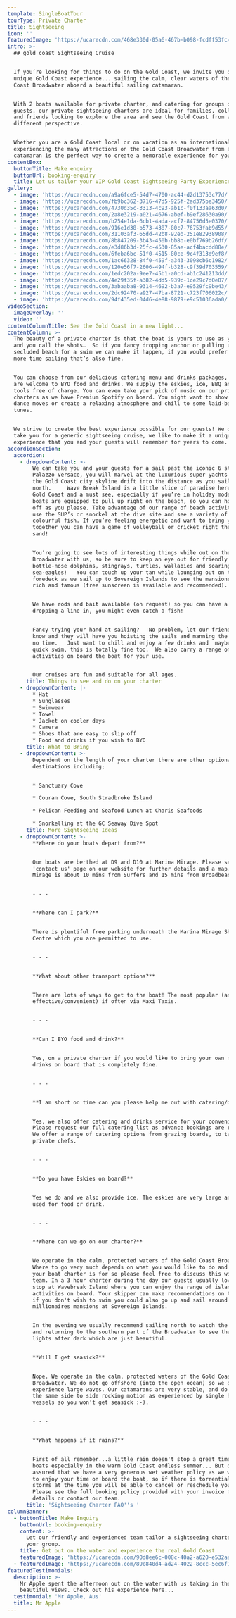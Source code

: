 ```yaml
---
template: SingleBoatTour
tourType: Private Charter
title: Sightseeing
icon: ''
featuredImage: 'https://ucarecdn.com/468e330d-05a6-467b-b098-fcdff53fc4f8/'
intro: >-
  ## gold coast Sightseeing Cruise


  If you’re looking for things to do on the Gold Coast, we invite you on a
  unique Gold Coast experience... sailing the calm, clear waters of the Gold
  Coast Broadwater aboard a beautiful sailing catamaran. 


  With 2 boats available for private charter, and catering for groups of 1-50
  guests, our private sightseeing charters are ideal for families, colleagues
  and friends looking to explore the area and see the Gold Coast from a
  different perspective.   


  Whether you are a Gold Coast local or on vacation as an international visitor,
  experiencing the many attractions on the Gold Coast Broadwater from a luxury
  catamaran is the perfect way to create a memorable experience for your group!
contentBox:
  buttonTitle: Make enquiry
  buttonUrl: booking-enquiry
  title: Let us tailor your VIP Gold Coast Sightseeing Party Experience
gallery:
  - image: 'https://ucarecdn.com/a9a6fce5-54d7-4700-ac44-d2d13753c77d/'
  - image: 'https://ucarecdn.com/fb9bc362-3716-47d5-925f-2ad375be3450/'
  - image: 'https://ucarecdn.com/4730d35c-3313-4c93-ab1c-f0f133aa63d0/'
  - image: 'https://ucarecdn.com/2a8e3219-a021-4676-abef-b9ef28630a90/'
  - image: 'https://ucarecdn.com/b254e1da-6cb1-4ada-acf7-84756d5e0370/'
  - image: 'https://ucarecdn.com/916e1d38-b573-4387-80c7-76753fab9d55/'
  - image: 'https://ucarecdn.com/31103af3-65dd-42b8-92eb-251e82938908/'
  - image: 'https://ucarecdn.com/8b847209-3b43-450b-bb8b-e0bf769b26df/'
  - image: 'https://ucarecdn.com/e3d86b3d-25fc-4530-85ae-acf4bacdd88e/'
  - image: 'https://ucarecdn.com/6feba6bc-51f0-4515-80ce-9c4f313d9ef8/'
  - image: 'https://ucarecdn.com/1ac66328-84f0-459f-a343-3098cb6c1982/'
  - image: 'https://ucarecdn.com/120e56f7-2606-494f-b328-c9f39d703559/'
  - image: 'https://ucarecdn.com/1edc202a-9ee7-45b1-a0cd-ab1c241213dd/'
  - image: 'https://ucarecdn.com/4e29f35f-a382-4dd5-939c-1ce29c7d0e87/'
  - image: 'https://ucarecdn.com/3abaaba8-9314-4692-b3a7-e9529fc9be43/'
  - image: 'https://ucarecdn.com/2dc92470-a927-47ba-8721-c723f706022c/'
  - image: 'https://ucarecdn.com/94f435ed-04d6-4e88-9879-e9c51036ada0/'
videoSection:
  imageOverlay: ''
  video: ''
contentColumnTitle: See the Gold Coast in a new light...
contentColumn: >-
  The beauty of a private charter is that the boat is yours to use as you wish
  and you call the shots…  So if you fancy dropping anchor or pulling up on a
  secluded beach for a swim we can make it happen, if you would prefer to spend
  more time sailing that’s also fine. 


  You can choose from our delicious catering menu and drinks packages, or you
  are welcome to BYO food and drinks. We supply the eskies, ice, BBQ and BBQ
  tools free of charge. You can even take your pick of music on our private
  charters as we have Premium Spotify on board. You might want to show off your
  dance moves or create a relaxing atmosphere and chill to some laid-back
  tunes. 


  We strive to create the best experience possible for our guests! We don’t just
  take you for a generic sightseeing cruise, we like to make it a unique
  experience that you and your guests will remember for years to come.
accordionSection:
  accordion:
    - dropdownContent: >-
        We can take you and your guests for a sail past the iconic 6 star
        Palazzo Versace, you will marvel at the luxurious super yachts and watch
        the Gold Coast city skyline drift into the distance as you sail
        north.     Wave Break Island is a little slice of paradise here on the
        Gold Coast and a must see, especially if you’re in holiday mode!    Our
        boats are equipped to pull up right on the beach, so you can hop on and
        off as you please. Take advantage of our range of beach activities and
        use the SUP’s or snorkel at the dive site and see a variety of small
        colourful fish. If you’re feeling energetic and want to bring your group
        together you can have a game of volleyball or cricket right there on the
        sand! 


        You’re going to see lots of interesting things while out on the
        Broadwater with us, so be sure to keep an eye out for friendly
        bottle-nose dolphins, stingrays, turtles, wallabies and soaring
        sea-eagles!   You can touch up your tan while lounging out on the
        foredeck as we sail up to Sovereign Islands to see the mansions of the
        rich and famous (free sunscreen is available and recommended).


        We have rods and bait available (on request) so you can have a go at
        dropping a line in, you might even catch a fish!


        Fancy trying your hand at sailing?   No problem, let our friendly crew
        know and they will have you hoisting the sails and manning the helm in
        no time.   Just want to chill and enjoy a few drinks and  maybe take a
        quick swim, this is totally fine too.  We also carry a range of fun
        activities on board the boat for your use.  


        Our cruises are fun and suitable for all ages.
      title: Things to see and do on your charter
    - dropdownContent: |-
        * Hat
        * Sunglasses
        * Swimwear 
        * Towel
        * Jacket on cooler days
        * Camera
        * Shoes that are easy to slip off
        * Food and drinks if you wish to BYO
      title: What to Bring
    - dropdownContent: >-
        Dependent on the length of your charter there are other optional
        destinations including;


        * Sanctuary Cove

        * Couran Cove, South Stradbroke Island

        * Pelican Feeding and Seafood Lunch at Charis Seafoods

        * Snorkelling at the GC Seaway Dive Spot
      title: More Sightseeing Ideas
    - dropdownContent: >-
        **Where do your boats depart from?**


        Our boats are berthed at D9 and D10 at Marina Mirage. Please see the
        'contact us' page on our website for further details and a map. Marina
        Mirage is about 10 mins from Surfers and 15 mins from Broadbeach.


        - - -


        **Where can I park?**


        There is plentiful free parking underneath the Marina Mirage Shopping
        Centre which you are permitted to use.


        - - -


        **What about other transport options?**


        There are lots of ways to get to the boat! The most popular (and cost
        effective/convenient) if often via Maxi Taxis. 


        - - -


        **Can I BYO food and drink?**


        Yes, on a private charter if you would like to bring your own food and
        drinks on board that is completely fine.


        - - -


        **I am short on time can you please help me out with catering/drinks?**


        Yes, we also offer catering and drinks service for your convenience.
        Please request our full catering list as advance bookings are required.
        We offer a range of catering options from grazing boards, to tapas and
        private chefs.


        - - -


        **Do you have Eskies on board?**


        Yes we do and we also provide ice. The eskies are very large and can be
        used for food or drink.


        - - -


        **Where can we go on our charter?**


        We operate in the calm, protected waters of the Gold Coast Broadwater.
        Where to go very much depends on what you would like to do and how long
        your boat charter is for so please feel free to discuss this with our
        team. In a 3 hour charter during the day our guests usually love a swim
        stop at Wavebreak Island where you can enjoy the range of island
        activities on board. Your skipper can make recommendations on the day,
        if you don't wish to swim you could also go up and sail around the
        millionaires mansions at Sovereign Islands.


        In the evening we usually recommend sailing north to watch the sunset
        and returning to the southern part of the Broadwater to see the city
        lights after dark which are just beautiful.


        **Will I get seasick?**


        Nope. We operate in the calm, protected waters of the Gold Coast
        Broadwater. We do not go offshore (into the open ocean) so we do not
        experience large waves. Our catamarans are very stable, and do not have
        the same side to side rocking motion as experienced by single hull
        vessels so you won't get seasick :-).


        - - -


        **What happens if it rains?**


        First of all remember...a little rain doesn't stop a great time on our
        boats especially in the warm Gold Coast endless summer... But do rest
        assured that we have a very generous wet weather policy as we want you
        to enjoy your time on board the boat, so if there is torrential rain or
        storms at the time you will be able to cancel or reschedule your cruise.
        Please see the full booking policy provided with your invoice for full
        details or contact our team.
      title: 'Sightseeing Charter FAQ''s '
columnBanner:
  - buttonTitle: Make Enquiry
    buttonUrl: booking-enquiry
    content: >-
      Let our friendly and experienced team tailor a sightseeing charter for
      your group.
    title: Get out on the water and experience the real Gold Coast
    featuredImage: 'https://ucarecdn.com/90d8ee6c-008c-40a2-a620-e532aab1315f/'
  - featuredImage: 'https://ucarecdn.com/89e840d4-ad24-4022-8ccc-5ec6f161b5a0/'
featuredTestimonials:
  description: >-
    Mr Apple spent the afternoon out on the water with us taking in the
    beautiful views. Check out his experience here...
  testimonial: 'Mr Apple, Aus'
  title: Mr Apple
---
```



